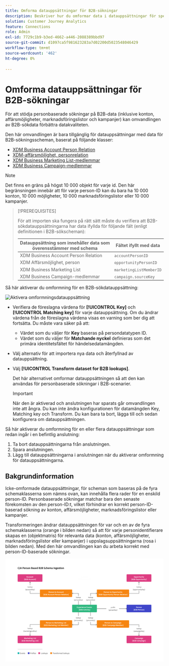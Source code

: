 ```yaml
---
title: Omforma datauppsättningar för B2B-sökningar
description: Beskriver hur du omformar data i datauppsättningar för specifika B2B-sökscheman
solution: Customer Journey Analytics
feature: Connections
role: Admin
exl-id: 7729c1b9-b3ed-4662-a446-2088389bbd97
source-git-commit: d1097ca5f981623283a7d02200d5023548046429
workflow-type: tm+mt
source-wordcount: '462'
ht-degree: 0%

---
```


# Omforma datauppsättningar för B2B-sökningar

För att stödja personbaserade sökningar på B2B-data (inklusive konton, affärsmöjligheter, marknadsföringslistor och kampanjer) kan omvandlingen av B2B-sökdata förbättra datakvaliteten.

Den här omvandlingen är bara tillgänglig för datauppsättningar med data för B2B-sökningsscheman, baserat på följande klasser:

* [XDM Business Account Person Relation](https://experienceleague.adobe.com/sv/docs/experience-platform/xdm/classes/b2b/business-account-person-relation)
* [XDM-affärsmöjlighet, personrelation](https://experienceleague.adobe.com/sv/docs/experience-platform/xdm/classes/b2b/business-opportunity-person-relation)
* [XDM Business Marketing List-medlemmar](https://experienceleague.adobe.com/sv/docs/experience-platform/xdm/classes/b2b/business-marketing-list-members)
* [XDM Business Campaign-medlemmar](https://experienceleague.adobe.com/sv/docs/experience-platform/xdm/classes/b2b/business-campaign-members)

>[!NOTE]
>
>Det finns en gräns på högst 10 000 objekt för varje id. Den här begränsningen innebär att för varje person-ID kan du bara ha 10 000 konton, 10 000 möjligheter, 10 000 marknadsföringslistor eller 10 000 kampanjer.

>[!PREREQUISITES]
>
>För att importen ska fungera på rätt sätt måste du verifiera att B2B-sökdatauppsättningarna har data ifyllda för följande fält (enligt definitionen i B2B-sökscheman):
>
>| Datauppsättning som innehåller data som överensstämmer med schema | Fältet ifyllt med data |
>|---|---|
>| XDM Business Account Person Relation | `accountPersonID` |
>| XDM Affärsmöjlighet, person | `opportunityPersonID` |
>| XDM Business Marketing List | `marketingListMemberID` |
>| XDM Business Campaign-medlemmar | `campaign.sourceKey` |
>

Så här aktiverar du omformning för en B2B-sökdatauppsättning:

![Aktivera omformningsdatauppsättning](/help/connections/assets/transform.gif)

* Verifiera de föreslagna värdena för **[!UICONTROL Key]** och **[!UICONTROL Matching key]** för varje datauppsättning. Om du ändrar värdena från de föreslagna värdena visas en varning som ber dig att fortsätta. Du måste vara säker på att:

   * Värdet som du väljer för **Key** baseras på persondatatypen ID.
   * Värdet som du väljer för **Matchande nyckel** definieras som det primära identitetsfältet för händelsedatamängden.

* Välj alternativ för att importera nya data och återfyllnad av datauppsättning.

* Välj **[!UICONTROL Transform dataset for B2B lookups]**.

  Det här alternativet omformar datauppsättningen så att den kan användas för personbaserade sökningar i B2B-scenarier.


  >[!IMPORTANT]
  >
  >När den är aktiverad och anslutningen har sparats går omvandlingen inte att ångra. Du kan inte ändra konfigurationen för datamängden Key, Matching key och Transform. Du kan bara ta bort, lägga till och sedan konfigurera om datauppsättningen.

Så här aktiverar du omformning för en eller flera datauppsättningar som redan ingår i en befintlig anslutning:

1. Ta bort datauppsättningarna från anslutningen.
1. Spara anslutningen.
1. Lägg till datauppsättningarna i anslutningen när du aktiverar omformning för datauppsättningarna.

## Bakgrundinformation

Icke-omformade datauppsättningar, för scheman som baseras på de fyra schemaklasserna som nämns ovan, kan innehålla flera rader för en enskild person-ID. Personbaserade sökningar matchar bara den senaste förekomsten av den person-ID:t, vilket förhindrar en korrekt person-ID-baserad sökning av konton, affärsmöjligheter, marknadsföringslistor eller kampanjer.

Transformeringen ändrar datauppsättningen för var och en av de fyra schemaklasserna (orange i bilden nedan) så att för varje personidentifierare skapas en (objektmatris) för relevanta data (konton, affärsmöjligheter, marknadsföringslistor eller kampanjer) i uppslagsuppsättningarna (rosa i bilden nedan). Med den här omvandlingen kan du arbeta korrekt med person-ID-baserade sökningar.

![B2B-scheman](./assets/b2b-schemas.svg)
